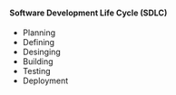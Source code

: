 #### Software Development Life Cycle (SDLC)

  - Planning 
  - Defining 
  - Desinging 
  - Building 
  - Testing 
  - Deployment
 
